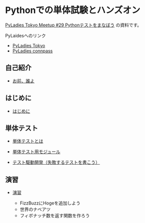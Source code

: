 # Pythonでの単体試験とハンズオン

[PyLadies Tokyo Meetup #29 Pythonテストをまなぼう](https://pyladies-tokyo.connpass.com/event/76967/) の資料です。

PyLaidesへのリンク

- [PyLadies Tokyo](http://tokyo.pyladies.com/)
- [PyLadies connpass](https://pyladies-tokyo.connpass.com/)

## 自己紹介

- [お前、誰よ](0_WhoAmI.md)

## はじめに

- [はじめに](1_FirstTalk.md)

## 単体テスト

- [単体テストとは](2_AboutTest.md)

- [単体テスト用モジュール](3_TestModule.md)

- [テスト駆動開発（失敗するテストを書こう）](4_TDD.md)

## 演習

- [演習](./Exercises/README.md)

  - FizzBuzzにHogeを追加しよう
  - 世界のナベアツ
  - フィボナッチ数を返す関数を作ろう
